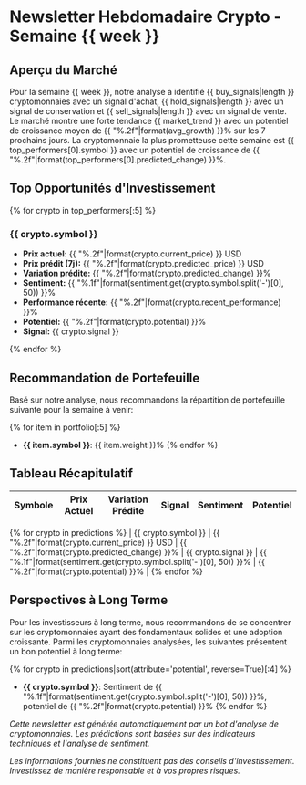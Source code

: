 # Newsletter Hebdomadaire Crypto - Semaine {{ week }}

## Aperçu du Marché

Pour la semaine {{ week }}, notre analyse a identifié {{ buy_signals|length }} cryptomonnaies avec un signal d'achat, {{ hold_signals|length }} avec un signal de conservation et {{ sell_signals|length }} avec un signal de vente. Le marché montre une forte tendance {{ market_trend }} avec un potentiel de croissance moyen de {{ "%.2f"|format(avg_growth) }}% sur les 7 prochains jours. La cryptomonnaie la plus prometteuse cette semaine est {{ top_performers[0].symbol }} avec un potentiel de croissance de {{ "%.2f"|format(top_performers[0].predicted_change) }}%.

## Top Opportunités d'Investissement

{% for crypto in top_performers[:5] %}
### {{ crypto.symbol }}

- **Prix actuel:** {{ "%.2f"|format(crypto.current_price) }} USD
- **Prix prédit (7j):** {{ "%.2f"|format(crypto.predicted_price) }} USD
- **Variation prédite:** {{ "%.2f"|format(crypto.predicted_change) }}%
- **Sentiment:** {{ "%.1f"|format(sentiment.get(crypto.symbol.split('-')[0], 50)) }}%
- **Performance récente:** {{ "%.2f"|format(crypto.recent_performance) }}%
- **Potentiel:** {{ "%.2f"|format(crypto.potential) }}%
- **Signal:** {{ crypto.signal }}

{% endfor %}

## Recommandation de Portefeuille

Basé sur notre analyse, nous recommandons la répartition de portefeuille suivante pour la semaine à venir:

{% for item in portfolio[:5] %}
- **{{ item.symbol }}**: {{ item.weight }}%
{% endfor %}


## Tableau Récapitulatif

| Symbole | Prix Actuel | Variation Prédite | Signal | Sentiment | Potentiel |
|---------|-------------|-------------------|--------|-----------|----------|
{% for crypto in predictions %}
| {{ crypto.symbol }} | {{ "%.2f"|format(crypto.current_price) }} USD | {{ "%.2f"|format(crypto.predicted_change) }}% | {{ crypto.signal }} | {{ "%.1f"|format(sentiment.get(crypto.symbol.split('-')[0], 50)) }}% | {{ "%.2f"|format(crypto.potential) }}% |
{% endfor %}

## Perspectives à Long Terme

Pour les investisseurs à long terme, nous recommandons de se concentrer sur les cryptomonnaies ayant des fondamentaux solides et une adoption croissante. Parmi les cryptomonnaies analysées, les suivantes présentent un bon potentiel à long terme:

{% for crypto in predictions|sort(attribute='potential', reverse=True)[:4] %}
- **{{ crypto.symbol }}**: Sentiment de {{ "%.1f"|format(sentiment.get(crypto.symbol.split('-')[0], 50)) }}%, potentiel de {{ "%.2f"|format(crypto.potential) }}%
{% endfor %}




*Cette newsletter est générée automatiquement par un bot d'analyse de cryptomonnaies. Les prédictions sont basées sur des indicateurs techniques et l'analyse de sentiment.*

*Les informations fournies ne constituent pas des conseils d'investissement. Investissez de manière responsable et à vos propres risques.*
